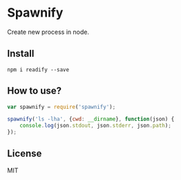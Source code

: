 # Spawnify

Create new process in node.

## Install

```
npm i readify --save
```

## How to use?

```js
var spawnify = require('spawnify');

spawnify('ls -lha', {cwd: __dirname}, function(json) {
    console.log(json.stdout, json.stderr, json.path);
});
```

## License

MIT
